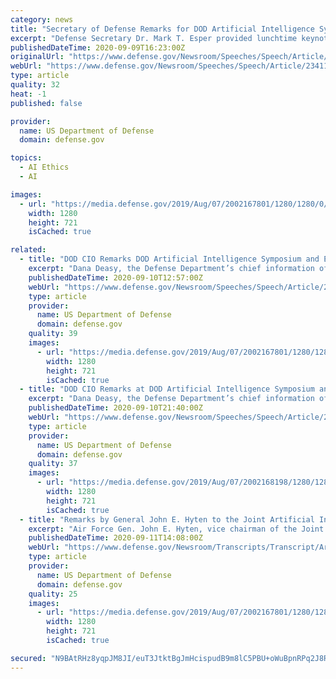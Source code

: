 ```yaml
---
category: news
title: "Secretary of Defense Remarks for DOD Artificial Intelligence Symposium and Exposition"
excerpt: "Defense Secretary Dr. Mark T. Esper provided lunchtime keynote remarks at the virtual 2020 Department of Defense Artificial Intelligence Symposium and Exposition."
publishedDateTime: 2020-09-09T16:23:00Z
originalUrl: "https://www.defense.gov/Newsroom/Speeches/Speech/Article/2341130/secretary-of-defense-remarks-for-dod-artificial-intelligence-symposium-and-expo/"
webUrl: "https://www.defense.gov/Newsroom/Speeches/Speech/Article/2341130/secretary-of-defense-remarks-for-dod-artificial-intelligence-symposium-and-expo/"
type: article
quality: 32
heat: -1
published: false

provider:
  name: US Department of Defense
  domain: defense.gov

topics:
  - AI Ethics
  - AI

images:
  - url: "https://media.defense.gov/2019/Aug/07/2002167801/1280/1280/0/190807-D-EX074-006.JPG"
    width: 1280
    height: 721
    isCached: true

related:
  - title: "DOD CIO Remarks DOD Artificial Intelligence Symposium and Exposition"
    excerpt: "Dana Deasy, the Defense Department’s chief information officer, delivered remarks at the DOD's Artificial Intelligence Symposium and Exposition."
    publishedDateTime: 2020-09-10T12:57:00Z
    webUrl: "https://www.defense.gov/Newsroom/Speeches/Speech/Article/2342193/dod-cio-remarks-dod-artificial-intelligence-symposium-and-exposition/"
    type: article
    provider:
      name: US Department of Defense
      domain: defense.gov
    quality: 39
    images:
      - url: "https://media.defense.gov/2019/Aug/07/2002167801/1280/1280/0/190807-D-EX074-006.JPG"
        width: 1280
        height: 721
        isCached: true
  - title: "DOD CIO Remarks at DOD Artificial Intelligence Symposium and Exposition"
    excerpt: "Dana Deasy, the Defense Department’s chief information officer, delivered remarks at the DOD's Artificial Intelligence Symposium and Exposition."
    publishedDateTime: 2020-09-10T21:40:00Z
    webUrl: "https://www.defense.gov/Newsroom/Speeches/Speech/Article/2342193/dod-cio-remarks-at-dod-artificial-intelligence-symposium-and-exposition/"
    type: article
    provider:
      name: US Department of Defense
      domain: defense.gov
    quality: 37
    images:
      - url: "https://media.defense.gov/2019/Aug/07/2002168198/1280/1280/0/190807-D-EX074-026.JPG"
        width: 1280
        height: 721
        isCached: true
  - title: "Remarks by General John E. Hyten to the Joint Artificial Intelligence Symposium and Exposition"
    excerpt: "Air Force Gen. John E. Hyten, vice chairman of the Joint Chiefs of Staff, spoke at the Joint Artificial Intelligence Symposium and Exposition."
    publishedDateTime: 2020-09-11T14:08:00Z
    webUrl: "https://www.defense.gov/Newsroom/Transcripts/Transcript/Article/2344135/remarks-by-general-john-e-hyten-to-the-joint-artificial-intelligence-symposium/"
    type: article
    provider:
      name: US Department of Defense
      domain: defense.gov
    quality: 25
    images:
      - url: "https://media.defense.gov/2019/Aug/07/2002167801/1280/1280/0/190807-D-EX074-006.JPG"
        width: 1280
        height: 721
        isCached: true

secured: "N9BAtRHz8yqpJM8JI/euT3JtktBgJmHcispudB9m8lC5PBU+oWuBpnRPq2J8RA/Ut7GxU9nC4RpZwZxjAvmZh61bfqLmituajt66KY5AcYkMNdz1IlibhBiC14r7iw9hAN9RCLxe13JssOQ9hed8yN2d9XvRUZkAzAcMrdQafO3Gw8VdYNsAbDXshTMRvxSgg8nrp8vBIp/FEXpdu+OMaaLb3uXMyBB5NoqOa3W2rTBqfkL51fvNZ8RfrN1YXTuJkqzT4vWEMIfHiEI13IxKZVIRC31EZklF34jVQh6m+c7EKCzHOLb525BWB32Yx1EF0YqQw1imKxl9TJTjEPvWc7nxNkiGKS6ybmRj2SEGclo=;4zt5KJXUHDyVPSUYdEDoEA=="
---
```


